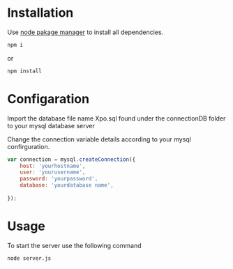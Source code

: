 # Installation 

Use [node pakage manager](https://nodejs.org/en/download/) to install all dependencies.

```bash
npm i
```

or

```bash
npm install
```

# Configaration

Import the database file name Xpo.sql found under the connectionDB folder to your mysql database server

Change the connection variable details according to your mysql confirguration.

```js
var connection = mysql.createConnection({
    host: 'yourhostname',
    user: 'yourusername',
    password: 'yourpassword',
    database: 'yourdatabase name',
   
});
```

# Usage

To start the server use the following command

```bash
node server.js
```